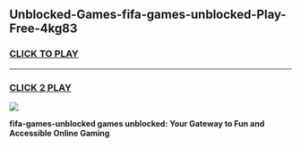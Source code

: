 
## Unblocked-Games-fifa-games-unblocked-Play-Free-4kg83
<h3>
<a href="https://premium76.site?title=fifa-games-unblocked&ref=19M">CLICK TO PLAY</a></h3>
<hr>

<h3>
<a href="https://premium76.site?title=fifa-games-unblocked&ref=19M">CLICK 2 PLAY</a>
  
</h3>

<a href="https://premium76.site?title=fifa-games-unblocked&ref=19M"><img src="https://clearcache.store/games.png"></a>


**fifa-games-unblocked games unblocked: Your Gateway to Fun and Accessible Online Gaming**
